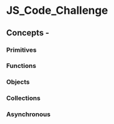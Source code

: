 # JS_Code_Challenge

## Concepts -
### Primitives
### Functions
### Objects
### Collections
### Asynchronous
